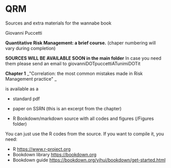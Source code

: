 # QRM
Sources and extra materials for the wannabe book 

Giovanni Puccetti

**Quantitative Risk Management: a brief course.**
(chaper numbering will vary during completion)

**SOURCES WILL BE AVAILABLE SOON in the main folder**
In case you need them please send an email to giovanniDOTpuccettiATunimiDOTit

**Chapter 1**
_"Correlation: the most common mistakes
made in Risk Management practice" _

is available as a 

- standard pdf

- paper on SSRN (this is an excerpt from the chapter) 

- R Bookdown/markdown source with all codes and figures (/Figures folder)

You can just use the R codes from the source. If you want to compile it, you need:

- R https://www.r-project.org
- Bookdown library https://bookdown.org
- Bookdown guide https://bookdown.org/yihui/bookdown/get-started.html 
